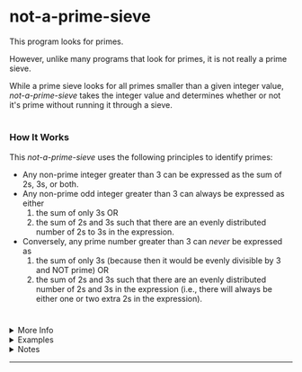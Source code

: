 # not-a-prime-sieve

This program looks for primes. 

However, unlike many programs that look for primes, it is not really a prime sieve. 

While a prime sieve looks for all primes smaller than a given integer value, _not-a-prime-sieve_ takes the integer value and determines whether or not it's prime without running it through a sieve.

# <Line>

### How It Works

This _not-a-prime-sieve_ uses the following principles to identify primes:
* Any non-prime integer greater than 3 can be expressed as the sum of 2s, 3s, or both.
* Any non-prime odd integer greater than 3 can always be expressed as either
  1. the sum of only 3s OR
  2. the sum of 2s and 3s such that there are an evenly distributed number of 2s to 3s in the expression.
* Conversely, any prime number greater than 3 can _never_ be expressed as
  1. the sum of only 3s (because then it would be evenly divisible by 3 and NOT prime) OR
  2. the sum of 2s and 3s such that there are an evenly distributed number of 2s and 3s in the expression (i.e., there will always be either one or two extra 2s in the expression).

# <Line>

<details>
  <summary>More Info</summary>
  <br>
  
More specifically, _not-a-prime-sieve_ checks to see if an integer value can be expressed as the sum of 2s and 3s, where there are an evenly distrubuted number of 2s to 3s in the expression. Here's how:

* Given an integer value greater than 0, it returns:
  * prime when the number is 2, 3, 5, or 7 and
  * NOT prime when the number is evenly divisible by 2, 3, or 5.
* For the remaining non-prime odd integers, it checks to see if the number can be expressed as the sum of 2s and 3s where there are an evenly distributed number of 2s and 3s by:
  * assuming the number can be expressed as the sum of at least three 3s (and possibly some 2s) and
  * redistributing 3s and 2s in the expression (looking for an even distribution of 2s to 3s).
* If an even distribution is found, it returns:
  * NOT prime and
  * identifies a prime factor (by reducing the ratio of 3s to 2s in the expression to one 3 to some number of 2s and then summing the corresponding 3 and 2s).
* If an even distribution is NOT found, it returns:
  * prime.

  <br>
</details>

<details>
  <summary>Examples</summary>
  <br>
  
  - <details>
    <summary>Example 1: NOT prime</summary>
    <br>
    
    **Integer Value to Test: 77**

     77 can be expressed like this:
   
     ```
     11 * 7
     ```

     OR

     ```
     11 + 11 + 11 + 11 + 11 + 11 + 11
     ```

     OR

     ```
     3 + 2 + 2 + 2 + 2 +
     3 + 2 + 2 + 2 + 2 +
     3 + 2 + 2 + 2 + 2 +
     3 + 2 + 2 + 2 + 2 +
     3 + 2 + 2 + 2 + 2 +
     3 + 2 + 2 + 2 + 2 +
     3 + 2 + 2 + 2 + 2
     ```
     


     <br>

     **Test:**

     To test if 77 has a prime factor, test to see if it can be expressed as the sum of prime factors. That is, ask: can the integer be expressed as the sum of 2s and 3s, such that there is an even distribution of 2s and 3s in the expression? (This is how 77 is expressed in the third example.)

     <br>

     **Steps:**

     Step 1: Express 77 as the sum of three 3s and some 2s.

     ```
     2(37) + 3 = 77
     2(34) + 2(3) + 3 = 77    -> exchange 2s for 3s
     2(34) + 3(3) = 77        -> 77 expressed as the sum of three 3s and thirty-four 2s
     ```

     Step 2: Check if the 2s and 3s are evenly distributed.
    
     ```
     34/3 = 	11 1/3
     ```

     Step 3: Continue checking by exchanging 2s for 3s and checking to see if the 2s and 3s are evening distributed.

     ```
     2(34) + 3(3) = 77
     
     2(31) + 2(3) + 3(3) = 77     -> exchange 2s for 3s
     2(31) + 3(5) = 77            -> new number of 2s and 3s

     31/5 = 6 1/5                 -> not evenly distributed
     ```

     ```
     2(28) + 2(3) + 3(5) = 77     -> exchange 2s for 3s
     2(28) + 7(3) = 77            -> new number of 2s and 3s

     28/4 = 4                     -> yes, evenly distributed
     ```

     77 is NOT prime.

     Step 4: Find a prime factor.

     There are seven 3s for every twenty-eight 2s. In other words, the ratio of threes to twos is 7:28 or 1:4. So one of the prime factors will be:

     ```
     3 + 2 + 2 + 2 + 2 = 
     3 + 2(4) = 
     11
     ```   

    <br>
    </details>

  - <details>
    <summary>Example 2: Prime</summary>
    <br>
    
    **Integer Value to Test: 79**

     79 can be expressed like this:

     ```
     11 + 11 + 11 + 11 + 11 + 11 + 11 + 2
     ```

     OR

     ```
     3 + 2 + 2 + 2 + 2 +
     3 + 2 + 2 + 2 + 2 +
     3 + 2 + 2 + 2 + 2 +
     3 + 2 + 2 + 2 + 2 +
     3 + 2 + 2 + 2 + 2 +
     3 + 2 + 2 + 2 + 2 +
     3 + 2 + 2 + 2 + 2 +
     2
     ```

     <br>

     **Test:**

     To test if 79 has a prime factor, test to see if it can be expressed as the sum of prime factors. That is, ask: can the integer be expressed as the sum of 2s and 3s, such that there is an even distribution of 2s and 3s in the expression?

     <br>

     **Steps:**

     Step 1: Express 79 as the sum of three 3s and some 2s.

     ```
     2(38) + 3 = 79
     2(35) + 2(3) + 3 = 79    -> exchange 2s for 3s
     2(35) + 3(3) = 79        -> 79 expressed as the sum of three 3s and thirty-five 2s
     ```

     Step 2: Check if the 2s and 3s are evenly distributed.
    
     ```
     35/3 = 	11 2/3
     ```

     Step 3: Continue checking by exchanging 2s for 3s and checking to see if the 2s and 3s are evening distributed.

     ```
     2(35) + 3(3) = 79
     
     2(32) + 2(3) + 3(3) = 79     -> exchange 2s for 3s
     2(32) + 3(5) = 79            -> new number of 2s and 3s

     32/5 = 6 2/5                 -> not evenly distributed
     ```

     ```
     2(29) + 2(3) + 3(5) = 79     -> exchange 2s for 3s
     2(29) + 7(3) = 79            -> new number of 2s and 3s

     29/7 = 4 1/7                 -> not evenly distributed
     ```

     ```
     2(26) + 2(3) + 7(3) = 79     -> exchange 2s for 3s
     2(26) + 9(3) = 79            -> new number of 2s and 3s

     26/9 = 2 8/9                 -> not evenly distributed
     ```

     ```
     2(23) + 2(3) + 9(3) = 79     -> exchange 2s for 3s
     2(23) + 11(3) = 79           -> new number of 2s and 3s

     23/11 = 2 1/11               -> not evenly distributed
     ```

     ```
     2(20) + 2(3) + 11(3) = 79    -> exchange 2s for 3s
     2(20) + 13(3) = 79           -> new number of 2s and 3s

     20/13 = 1 7/13               -> not evenly distributed
     ```

     ```
     2(17) + 2(3) + 13(3) = 79    -> exchange 2s for 3s
     2(17) + 15(3) = 79           -> new number of 2s and 3s

     17/15 = 1 2/15               -> not evenly distributed
     ```

     ```
     2(14) + 2(3) + 15(3) = 79
     2(14) + 17(3)
     ```
     
     Stop: no need to continue evaluating because now there are fewer 2s than 3s, so there cannot be an even distributionof 2s to 3s.

     79 is prime. 

  <br>
  </details>
  
</details>

<details>
  <summary>Notes</summary>
  <br>

  * As written, `#other_prime_factors?` will accurately identify 5 and 7 as prime, but more as a fluke in the way it is written than because of the principle. As written, the method implicitly assumes that all odd integers to be evaluated can be expressed as the sum of at least three 3s. Given this, I opted to check 5 and 7 in the #easy_prime? method instead.
  * Handling odd integers evenly divisible by 3 or 5 with other checks is for simplicity's sake.
  * I wrote _not-a-prime-sieve_ as part of my investigation into the [Beal](https://en.wikipedia.org/wiki/Beal_conjecture) and [Collatz](https://en.wikipedia.org/wiki/Collatz_conjecture) conjectures. Both conjectures are seemingly simple math problems that have yet to be solved. The first is about shared prime factors and the second is about sequential operations done with 2s and 3s. Identifying the principles guiding the _not-a-prime-sieve_ calculations along with writing the calculations themselves has been a way for me to understand both primes and the behavior of 2s and 3s a bit more.
  * I wrote _not-a-prime-sieve_ in Ruby because that's the language I know best - my primary goal was to get the logic written down and to run the check on at least some integers. At some point, I plan to rewrite _not-a-prime-sieve_ in Java or some other language that's better suited for performing lengthy mathematical calclations on large numbers.

  <br>
</details>

----

